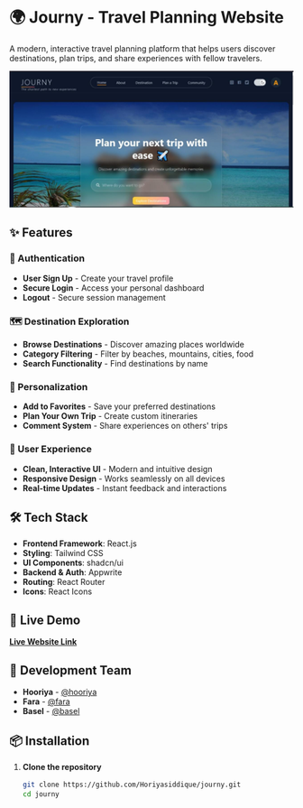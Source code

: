 # 🌍 Journy - Travel Planning Website

A modern, interactive travel planning platform that helps users discover destinations, plan trips, and share experiences with fellow travelers.

![Journy Banner](./public/ss.jpg)

## ✨ Features

### 🔐 Authentication
- **User Sign Up** - Create your travel profile
- **Secure Login** - Access your personal dashboard
- **Logout** - Secure session management

### 🗺️ Destination Exploration
- **Browse Destinations** - Discover amazing places worldwide
- **Category Filtering** - Filter by beaches, mountains, cities, food
- **Search Functionality** - Find destinations by name

### 💖 Personalization
- **Add to Favorites** - Save your preferred destinations
- **Plan Your Own Trip** - Create custom itineraries
- **Comment System** - Share experiences on others' trips

### 🎨 User Experience
- **Clean, Interactive UI** - Modern and intuitive design
- **Responsive Design** - Works seamlessly on all devices
- **Real-time Updates** - Instant feedback and interactions

## 🛠️ Tech Stack

- **Frontend Framework**: React.js
- **Styling**: Tailwind CSS
- **UI Components**: shadcn/ui
- **Backend & Auth**: Appwrite
- **Routing**: React Router
- **Icons**: React Icons

## 🚀 Live Demo

[**Live Website Link**](https://your-live-link-here.com) <!-- Add your actual link here -->

## 👥 Development Team

- **Hooriya** - [@hooriya](https://github.com/Horiyasiddique)
- **Fara** - [@fara](https://github.com/Farah-ace) 
- **Basel** - [@basel](https://github.com/BaselHussain)

## 📦 Installation

1. **Clone the repository**
   ```bash
   git clone https://github.com/Horiyasiddique/journy.git
   cd journy
